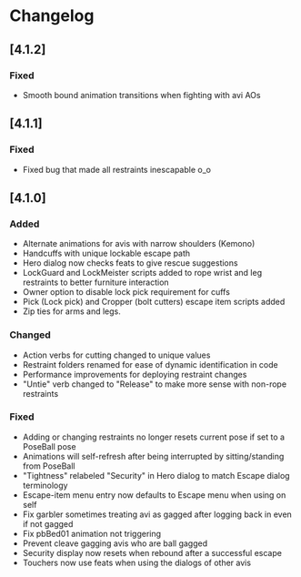 # Changelog

## [4.1.2]
### Fixed
- Smooth bound animation transitions when fighting with avi AOs

## [4.1.1]
### Fixed
- Fixed bug that made all restraints inescapable o_o

## [4.1.0]
### Added
- Alternate animations for avis with narrow shoulders (Kemono)
- Handcuffs with unique lockable escape path
- Hero dialog now checks feats to give rescue suggestions
- LockGuard and LockMeister scripts added to rope wrist and leg restraints to better furniture interaction
- Owner option to disable lock pick requirement for cuffs
- Pick (Lock pick) and Cropper (bolt cutters) escape item scripts added
- Zip ties for arms and legs.

### Changed
- Action verbs for cutting changed to unique values
- Restraint folders renamed for ease of dynamic identification in code
- Performance improvements for deploying restraint changes
- "Untie" verb changed to "Release" to make more sense with non-rope restraints

### Fixed
- Adding or changing restraints no longer resets current pose if set to a PoseBall pose
- Animations will self-refresh after being interrupted by sitting/standing from PoseBall
- "Tightness" relabeled "Security" in Hero dialog to match Escape dialog terminology
- Escape-item menu entry now defaults to Escape menu when using on self
- Fix garbler sometimes treating avi as gagged after logging back in even if not gagged
- Fix pbBed01 animation not triggering
- Prevent cleave gagging avis who are ball gagged
- Security display now resets when rebound after a successful escape
- Touchers now use feats when using the dialogs of other avis
